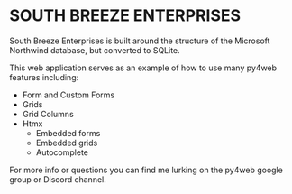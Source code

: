 # SOUTH BREEZE ENTERPRISES

South Breeze Enterprises is built around the structure of the Microsoft Northwind database, but converted
to SQLite.

This web application serves as an example of how to use many py4web features including:
* Form and Custom Forms
* Grids
* Grid Columns
* Htmx
  * Embedded forms
  * Embedded grids
  * Autocomplete
  
For more info or questions you can find me lurking on the py4web google group or Discord channel.
